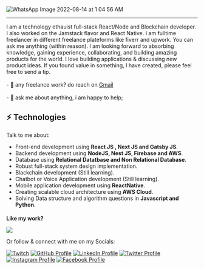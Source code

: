 
![WhatsApp Image 2022-08-14 at 1 04 56 AM](https://user-images.githubusercontent.com/41760022/184509175-09a9e2de-a1d5-4cdd-a2f8-aa6f894260f2.jpeg)
<hr></hr>
<div>
 I am a technology ethauist full-stack React/Node and Blockchain developer. I also worked on the Jamstack flavor and React Native.  I am fulltime freelancer in different freelance plateforms like fiverr and upwork. You can ask me anything (within reason). I am looking forward to absorbing knowledge, gaining experience, collaborating, and building amazing products for the 
world. I love building applications & discussing new product ideas.
If you found value in something, I have created, please feel free to send a tip.
    <br></br>
- 💼 any freelance work? do reach on <a href="mailto:hamzaali81811@gmail.com">Gmail</a>
<br></br>
  - 💬 ask me about anything, i am happy to help;
</div>
 
   




## ⚡ Technologies
Talk to me about:
- Front-end development using **React JS , Next JS and Gatsby JS**.
- Backend development using **NodeJS, Nest JS, Firebase and AWS**.
- Database using **Relational Datatbase and Non Relational Database**.
- Robust full-stack system design implementation.
- Blackchain development (Still learning).
- Chatbot or Voice Application development (Still learning).
- Mobile application development using **ReactNative**.
- Creating scalable cloud architecture using **AWS Cloud**.
- Solving Data structure and algorithm questions in **Javascript and Python**.

<h4 style="margin-bottom: 0">Like my work? </h4>

<a href="https://www.buymeacoffee.com/hamzaali81"><img src="https://img.buymeacoffee.com/button-api/?text=Buy me a coffee&emoji=&slug=hamzaali81&button_colour=FFDD00&font_colour=000000&font_family=Cookie&outline_colour=000000&coffee_colour=ffffff" /></a>

Or follow & connect with me on my Socials:

[![Twitch](https://img.shields.io/badge/Twitch-9146FF?style=for-the-badge&logo=twitch&logoColor=white)](https://www.twitch.tv/hamzaali812)
[![GitHub Profile](https://img.shields.io/badge/GitHub-100000?style=for-the-badge&logo=github&logoColor=white)](https://github.com/hamzaali81)
[![LinkedIn Profile](https://img.shields.io/badge/LinkedIn-0077B5?style=for-the-badge&logo=twitter&logoColor=white)](https://www.linkedin.com/in/hamza-ali-124653162/)
[![Twitter Profile](https://img.shields.io/badge/Twitter-1DA1F2?style=for-the-badge&logo=linkedin&logoColor=white)](https://twitter.com/_hamzaahmed81_)
[![Instagram Profile](https://img.shields.io/badge/Instagram-E4405F?style=for-the-badge&logo=facebook&logoColor=white)](https://www.instagram.com/hamza_aliofficial81/)
[![Facebook Profile](https://img.shields.io/badge/Facebook-1877F2?style=for-the-badge&logo=instagram&logoColor=white)](https://www.facebook.com/profile.php?id=100008213460182)
